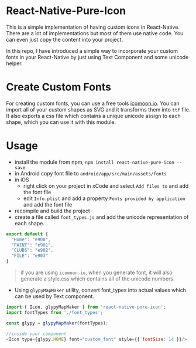 # React-Native-Pure-Icon

This is a simple implementation of having custom icons in React-Native.
There are a lot of implementations but most of them use native code. You can even just copy the content into your project.

In this repo, I have introduced a simple way to incorporate your custom fonts in your
React-Native by just using Text Component and some unicode helper.


# Create Custom Fonts

For creating custom fonts, you can use a free tools [icomoon.io](https://icomoon.io). You can import
all of your custom shapes as SVG and it transforms them into `ttf` file. It also
exports a css file which contains a unique unicode assign to each shape, which you
can use it with this module.


# Usage

- install the module from npm, `npm install react-native-pure-icon --save`
- in Android copy font file to `android/app/src/main/assets/fonts`
- in iOS
  - right click on your project in xCode and select `Add files to` and add the font file
  - edit `Info.plist` and add a property `Fonts provided by application` and add the font file
- recompile and build the project
- create a file called `font_types.js` and add the unicode representation of each shape.

```js
export default {
  "Home": "e900",
  "PAINT": "e901",
  "CLUBS": "e902",
  "FILE": "e903"
}
```

> if you are using `icomoon.io`, when you generate font, it will also generate a style.css which contains all of the unicode numbers.

- Using `glypyMapMaker` utility, convert font_types into actual values which can be used by Text component.

```js
import { Icon, glypyMapMaker } from 'react-native-pure-icon';
import fontTypes from './font_types';

const glypy = glypyMapMaker(fontTypes);

//inside your component
<Icon type={glypy.HOME} font="custom_font" style={{ fontSize: 14 }}/>
```
